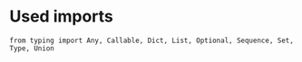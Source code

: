 # Used imports

```text
from typing import Any, Callable, Dict, List, Optional, Sequence, Set, Type, Union
```
